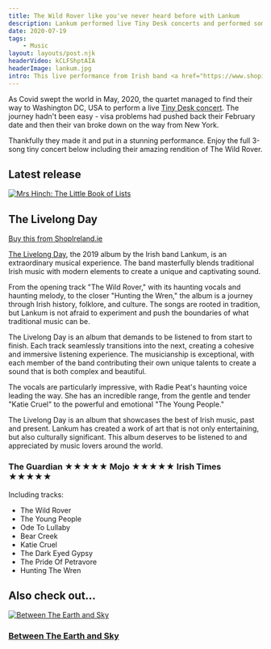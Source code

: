 ```yaml
---
title: The Wild Rover like you've never heard before with Lankum
description: Lankum performed live Tiny Desk concerts and performed some amazing live versions of their Irish ballads
date: 2020-07-19
tags:
	- Music
layout: layouts/post.njk
headerVideo: kCLFShptAIA
headerImage: lankum.jpg
intro: This live performance from Irish band <a href="https://www.shopireland.ie/home/search/lankum/">Lankum</a> is quite a story.
---
```


As Covid swept the world in May, 2020, the quartet managed to find their way to Washington DC, USA to perform a live <a href="https://www.npr.org/2020/05/18/856974546/lankum-tiny-desk-concert">Tiny Desk concert</a>. The journey hadn't been easy - visa problems had pushed back their February date and then their van broke down on the way from New York.

Thankfully they made it and put in a stunning performance. Enjoy the full 3-song tiny concert below including their amazing rendition of The Wild Rover.

## Latest release

<section class="product">
	<div class="product-image">
		<a href="https://www.shopireland.ie/music/B07X7CR5LJ/"><img src="https://m.media-amazon.com/images/I/61nAoC+bngL.jpg" alt="Mrs Hinch: The Little Book of Lists"></a>
	</div>
	<div class="product-details">
		<h2>The Livelong Day</h2>
		<p><a href="https://www.shopireland.ie/music/B07X7CR5LJ/">Buy this from ShopIreland.ie</a></p>
	</div>
</section>

[The Livelong Day](https://www.shopireland.ie/music/B07X7CR5LJ/), the 2019 album by the Irish band Lankum, is an extraordinary musical experience. The band masterfully blends traditional Irish music with modern elements to create a unique and captivating sound.

From the opening track "The Wild Rover," with its haunting vocals and haunting melody, to the closer "Hunting the Wren," the album is a journey through Irish history, folklore, and culture. The songs are rooted in tradition, but Lankum is not afraid to experiment and push the boundaries of what traditional music can be.

The Livelong Day is an album that demands to be listened to from start to finish. Each track seamlessly transitions into the next, creating a cohesive and immersive listening experience. The musicianship is exceptional, with each member of the band contributing their own unique talents to create a sound that is both complex and beautiful.

The vocals are particularly impressive, with Radie Peat's haunting voice leading the way. She has an incredible range, from the gentle and tender "Katie Cruel" to the powerful and emotional "The Young People."

The Livelong Day is an album that showcases the best of Irish music, past and present. Lankum has created a work of art that is not only entertaining, but also culturally significant. This album deserves to be listened to and appreciated by music lovers around the world.

### The Guardian ★★★★★  Mojo ★★★★★  Irish Times ★★★★★

Including tracks:

<ul>
	<li>The Wild Rover</li>
	<li>The Young People</li>
	<li>Ode To Lullaby</li>
	<li>Bear Creek</li>
	<li>Katie Cruel</li>
	<li>The Dark Eyed Gypsy</li>
	<li>The Pride Of Petravore</li>
	<li>Hunting The Wren</li>
</ul>

## Also check out...

<section class="products">
	<div class="product">
		<div class="product-image"><a href="https://www.shopireland.ie/music/B075G52YCX/"><img src="https://m.media-amazon.com/images/I/71UnutlxglL.jpg" alt="Between The Earth and Sky"></a></div>
		<div class="product-details">
			<h3><a href="https://www.shopireland.ie/music/B075G52YCX/">Between The Earth and Sky</a></h3>
		</div>
	</div>
</section>
